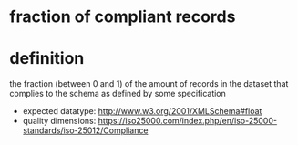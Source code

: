 
fraction of compliant records
=============================

# definition


the fraction (between 0 and 1) of the amount of records in the dataset that complies to the schema as defined by some specification
- expected datatype: http://www.w3.org/2001/XMLSchema#float
- quality dimensions: https://iso25000.com/index.php/en/iso-25000-standards/iso-25012/Compliance
